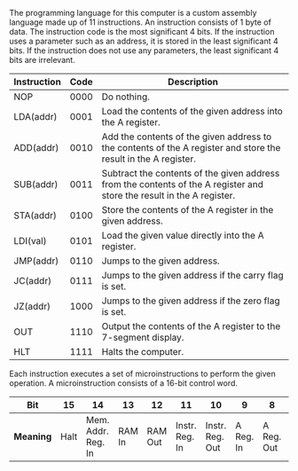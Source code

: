 The programming language for this computer is a custom assembly language made up of 11 instructions. An instruction consists of 1 byte of data. The instruction code is the most significant 4 bits. If the instruction uses a parameter such as an address, it is stored in the least significant 4 bits.
If the instruction does not use any parameters, the least significant 4 bits are irrelevant.

| **Instruction** | **Code** | **Description**                                                                                                             |
| ----------- | ---- | ----------------------------------------------------------------------------------------------------------------------- |
| NOP         | 0000 |  Do nothing.                                                                                                            |
| LDA(addr)   | 0001 |  Load the contents of the given address into the A register.                                                            |
| ADD(addr)   | 0010 |  Add the contents of the given address to the contents of the A register and store the result in the A register.        |
| SUB(addr)   | 0011 |  Subtract the contents of the given address from the contents of the A register and store the result in the A register. |
| STA(addr)   | 0100 |  Store the contents of the A register in the given address.                                                             |
| LDI(val)    | 0101 |  Load the given value directly into the A register.                                                                     |
| JMP(addr)   | 0110 |  Jumps to the given address.                                                                                            |
| JC(addr)    | 0111 |  Jumps to the given address if the carry flag is set.                                                                   |
| JZ(addr)    | 1000 |  Jumps to the given address if the zero flag is set.                                                                    |
| OUT         | 1110 |  Output the contents of the A register to the 7-segment display.                                                        |
| HLT         | 1111 |  Halts the computer.                                                                                                    |

Each instruction executes a set of microinstructions to perform the given operation. A microinstruction consists of a 16-bit control word.

|**Bit**| 15 | 14 | 13 | 12 | 11 | 10 | 9 | 8 | 7 | 6 | 5 | 4 | 3 | 2 | 1 | 0 |
|---|--- | ---| ---| ---| ---| ---|---|---|---|---|---|---|---|---|---|---|
|**Meaning**|Halt|Mem. Addr. Reg. In|RAM In|RAM Out|Instr. Reg. In| Instr. Reg. Out|A Reg. In|A Reg. Out|ALU Out|Subtract|B Reg. In|Output Reg. In|Counter Enable|Counter Out|Jump|Flags In|
